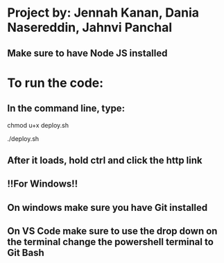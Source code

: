 # Project by: Jennah Kanan,  Dania Nasereddin, Jahnvi Panchal

## Make sure to have Node JS installed

# To run the code: 

## In the command line, type: 
chmod u+x deploy.sh

./deploy.sh

## After it loads, hold ctrl and click the http link

## !!For Windows!!
## On windows make sure you have Git installed
## On VS Code make sure to use the drop down on the terminal change the powershell terminal to Git Bash
